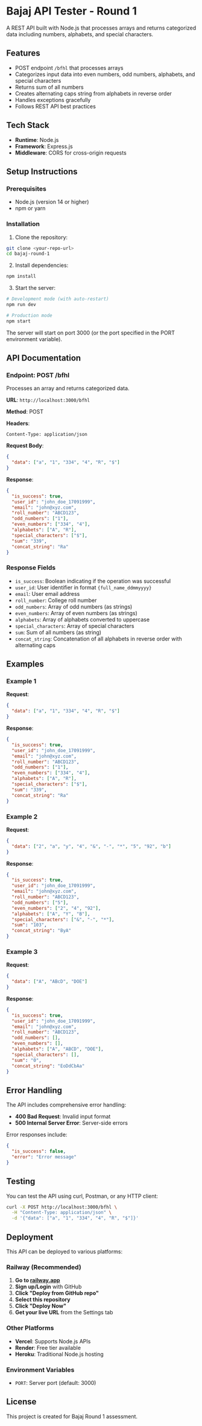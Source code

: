 # Bajaj API Tester - Round 1

A REST API built with Node.js that processes arrays and returns categorized data including numbers, alphabets, and special characters.

## Features

- POST endpoint `/bfhl` that processes arrays
- Categorizes input data into even numbers, odd numbers, alphabets, and special characters
- Returns sum of all numbers
- Creates alternating caps string from alphabets in reverse order
- Handles exceptions gracefully
- Follows REST API best practices

## Tech Stack

- **Runtime**: Node.js
- **Framework**: Express.js
- **Middleware**: CORS for cross-origin requests

## Setup Instructions

### Prerequisites

- Node.js (version 14 or higher)
- npm or yarn

### Installation

1. Clone the repository:

```bash
git clone <your-repo-url>
cd bajaj-round-1
```

2. Install dependencies:

```bash
npm install
```

3. Start the server:

```bash
# Development mode (with auto-restart)
npm run dev

# Production mode
npm start
```

The server will start on port 3000 (or the port specified in the PORT environment variable).

## API Documentation

### Endpoint: POST /bfhl

Processes an array and returns categorized data.

**URL**: `http://localhost:3000/bfhl`

**Method**: POST

**Headers**:

```
Content-Type: application/json
```

**Request Body**:

```json
{
  "data": ["a", "1", "334", "4", "R", "$"]
}
```

**Response**:

```json
{
  "is_success": true,
  "user_id": "john_doe_17091999",
  "email": "john@xyz.com",
  "roll_number": "ABCD123",
  "odd_numbers": ["1"],
  "even_numbers": ["334", "4"],
  "alphabets": ["A", "R"],
  "special_characters": ["$"],
  "sum": "339",
  "concat_string": "Ra"
}
```

### Response Fields

- `is_success`: Boolean indicating if the operation was successful
- `user_id`: User identifier in format `{full_name_ddmmyyyy}`
- `email`: User email address
- `roll_number`: College roll number
- `odd_numbers`: Array of odd numbers (as strings)
- `even_numbers`: Array of even numbers (as strings)
- `alphabets`: Array of alphabets converted to uppercase
- `special_characters`: Array of special characters
- `sum`: Sum of all numbers (as string)
- `concat_string`: Concatenation of all alphabets in reverse order with alternating caps

## Examples

### Example 1

**Request**:

```json
{
  "data": ["a", "1", "334", "4", "R", "$"]
}
```

**Response**:

```json
{
  "is_success": true,
  "user_id": "john_doe_17091999",
  "email": "john@xyz.com",
  "roll_number": "ABCD123",
  "odd_numbers": ["1"],
  "even_numbers": ["334", "4"],
  "alphabets": ["A", "R"],
  "special_characters": ["$"],
  "sum": "339",
  "concat_string": "Ra"
}
```

### Example 2

**Request**:

```json
{
  "data": ["2", "a", "y", "4", "&", "-", "*", "5", "92", "b"]
}
```

**Response**:

```json
{
  "is_success": true,
  "user_id": "john_doe_17091999",
  "email": "john@xyz.com",
  "roll_number": "ABCD123",
  "odd_numbers": ["5"],
  "even_numbers": ["2", "4", "92"],
  "alphabets": ["A", "Y", "B"],
  "special_characters": ["&", "-", "*"],
  "sum": "103",
  "concat_string": "ByA"
}
```

### Example 3

**Request**:

```json
{
  "data": ["A", "ABcD", "DOE"]
}
```

**Response**:

```json
{
  "is_success": true,
  "user_id": "john_doe_17091999",
  "email": "john@xyz.com",
  "roll_number": "ABCD123",
  "odd_numbers": [],
  "even_numbers": [],
  "alphabets": ["A", "ABCD", "DOE"],
  "special_characters": [],
  "sum": "0",
  "concat_string": "EoDdCbAa"
}
```

## Error Handling

The API includes comprehensive error handling:

- **400 Bad Request**: Invalid input format
- **500 Internal Server Error**: Server-side errors

Error responses include:

```json
{
  "is_success": false,
  "error": "Error message"
}
```

## Testing

You can test the API using curl, Postman, or any HTTP client:

```bash
curl -X POST http://localhost:3000/bfhl \
  -H "Content-Type: application/json" \
  -d '{"data": ["a", "1", "334", "4", "R", "$"]}'
```

## Deployment

This API can be deployed to various platforms:

### Railway (Recommended)
1. **Go to [railway.app](https://railway.app)**
2. **Sign up/Login** with GitHub
3. **Click "Deploy from GitHub repo"**
4. **Select this repository**
5. **Click "Deploy Now"**
6. **Get your live URL** from the Settings tab

### Other Platforms
- **Vercel**: Supports Node.js APIs
- **Render**: Free tier available
- **Heroku**: Traditional Node.js hosting

### Environment Variables

- `PORT`: Server port (default: 3000)

## License

This project is created for Bajaj Round 1 assessment.
